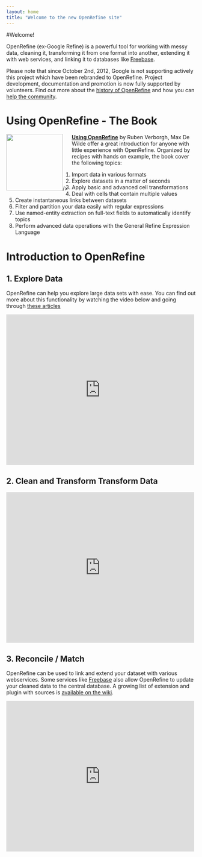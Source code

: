```yaml
---
layout: home
title: "Welcome to the new OpenRefine site"
---
```


#Welcome!

OpenRefine (ex-Google Refine) is a powerful tool for working with messy data, 
cleaning it, transforming it from one format into another, extending it with 
web services, and linking it to databases like 
[Freebase](http://www.freebase.com/). 

Please note that since October 2nd, 2012, Google is not supporting actively 
this project which have been rebranded to OpenRefine. Project development,
 documentation and promotion is now fully supported by volunteers. Find out
 more about the
 [history of OpenRefine]({{site.baseurl}}/2013/10/12/openrefine-history.html) 
and how you can [help the community]({{site.baseurl}}/community).


# Using OpenRefine - The Book
<div style="float: left ; margin-right: 10px"><img src="https://raw.github.com/magdmartin/openrefine.github/gh-pages/images/9080OS.jpg" width="150"/>/></div>

**[Using OpenRefine](http://www.packtpub.com/openrefine-guide-for-data-analysis-and-linking-dataset-to-the-web/book)** by Ruben Verborgh, Max De Wilde offer a great introduction for anyone with little experience with OpenRefine. Organized by recipes with hands on example, the book cover the following topics:
1. Import data in various formats
2. Explore datasets in a matter of seconds
3. Apply basic and advanced cell transformations
4. Deal with cells that contain multiple values
5. Create instantaneous links between datasets
6. Filter and partition your data easily with regular expressions
7. Use named-entity extraction on full-text fields to automatically identify topics
8. Perform advanced data operations with the General Refine Expression Language

# Introduction to OpenRefine
## 1. Explore Data

OpenRefine can help you explore large data sets with ease. You can find out 
more about this functionality by watching the video below and going through 
[these articles](http://googlerefine.blogspot.ca/search/label/data%20exploration)

<div class="video-wrapper">
 <iframe width="500" height="400" src="http://www.youtube.com/embed/B70J_H_zAWM" frameborder="0"> </iframe>
</div>

## 2. Clean and Transform Transform Data

<div class="video-wrapper">
 <iframe width="500" height="400" src="http://www.youtube.com/embed/cO8NVCs_Ba0" frameborder="0"> </iframe>
</div>

## 3. Reconcile / Match

OpenRefine can be used to link and extend your dataset with various webservices. 
Some services like [Freebase](http://www.freebase.com/) also allow OpenRefine
 to update your cleaned data to the central database. A growing list of
 extension and plugin with sources is 
[available on the wiki](https://github.com/OpenRefine/OpenRefine/wiki/Reconcilable-Data-Sources).

<div class="video-wrapper">
 <iframe width="500" height="400" src="http://www.youtube.com/embed/5tsyz3ibYzk" frameborder="0"> </iframe>
</div>
